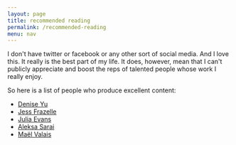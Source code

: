 ```yaml
---
layout: page
title: recommended reading
permalink: /recommended-reading
menu: nav
---
```


I don't have twitter or facebook or any other sort of social media.
And I love this. It really is the best part of my life. It does, however, mean that I can't
publicly appreciate and boost the reps of talented people whose work
I really enjoy.

So here is a list of people who produce excellent content:

- [Denise Yu](https://deniseyu.io/blog/)
- [Jess Frazelle](https://blog.jessfraz.com/)
- [Julia Evans](https://jvns.ca/)
- [Aleksa Sarai](https://www.cyphar.com/)
- [Maël Valais](https://maelvls.dev/)
